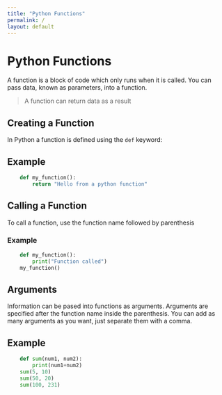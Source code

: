 ```yaml
---
title: "Python Functions"
permalink: /
layout: default
---
```


# Python Functions

A function is a block of code which only runs when it is called. You can pass data, known as parameters, into a function.

> A function can return data as a result

## Creating a Function 

In Python a function is defined using the `def` keyword:

## Example

```py
    def my_function():
        return "Hello from a python function"
```

## Calling a Function

To call a function, use the function name followed by parenthesis

### Example

```py
    def my_function():
        print("Function called")
    my_function()
```

## Arguments

Information can be pased into functions as arguments.
Arguments are specified after the function name inside the parenthesis.
You can add as many arguments as you want, just separate them with a comma.

## Example

```py
    def sum(num1, num2):
        print(num1+num2)
    sum(5, 10)
    sum(50, 20)
    sum(100, 231)
```